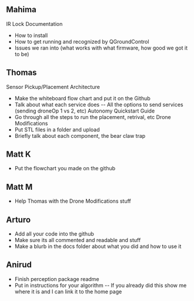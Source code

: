 ## Mahima
IR Lock Documentation
- How to install
- How to get running and recognized by QGroundControl
- Issues we ran into (what works with what firmware, how good we got it to be)
## Thomas
Sensor Pickup/Placement Architecture
- Make the whiteboard flow chart and put it on the Github
- Talk about what each service does
	-- All the options to send services (sending droneOp 1 vs 2, etc)
Autonomy Quickstart Guide
- Go through all the steps to run the placement, retrival, etc
Drone Modifications
- Put STL files in a folder and upload
- Briefly talk about each component, the bear claw trap
## Matt K
- Put the flowchart you made on the github
## Matt M
- Help Thomas with the Drone Modifications stuff
## Arturo
- Add all your code into the github
- Make sure its all commented and readable and stuff
- Make a blurb in the docs folder about what you did and how to use it
## Anirud
- Finish perception package readme
- Put in instructions for your algorithm
	-- If you already did this show me where it is and I can link it to the home page